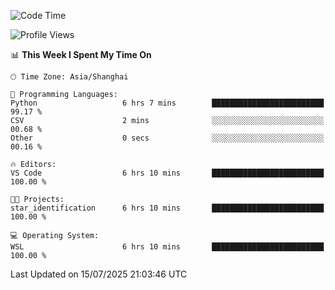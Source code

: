 <!--START_SECTION:waka-->
![Code Time](http://img.shields.io/badge/Code%20Time-3%2C029%20hrs%2049%20mins-blue)

![Profile Views](http://img.shields.io/badge/Profile%20Views-0-blue)

📊 **This Week I Spent My Time On** 

```text
🕑︎ Time Zone: Asia/Shanghai

💬 Programming Languages: 
Python                   6 hrs 7 mins        █████████████████████████   99.17 % 
CSV                      2 mins              ░░░░░░░░░░░░░░░░░░░░░░░░░   00.68 % 
Other                    0 secs              ░░░░░░░░░░░░░░░░░░░░░░░░░   00.16 % 

🔥 Editors: 
VS Code                  6 hrs 10 mins       █████████████████████████   100.00 % 

🐱‍💻 Projects: 
star_identification      6 hrs 10 mins       █████████████████████████   100.00 % 

💻 Operating System: 
WSL                      6 hrs 10 mins       █████████████████████████   100.00 % 
```


 Last Updated on 15/07/2025 21:03:46 UTC
<!--END_SECTION:waka-->